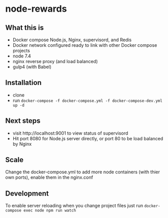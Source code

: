 # node-rewards

## What this is

- Docker compose Node.js, Nginx, supervisord, and Redis
- Docker network configured ready to link with other Docker compose projects
- node 7.4
- nginx reverse proxy (and load balanced)
- gulp4 (with Babel)

## Installation

- clone
- run `docker-compose -f docker-compose.yml -f docker-compose-dev.yml up -d`

## Next steps

- visit http://localhost:9001 to view status of supervisord
- Hit port 8080 for Node.js server directly, or port 80 to be load balanced by Nginx

## Scale

Change the docker-compose.yml to add more node containers (with thier own ports), enable them in the nginx.conf

## Development

To enable server reloading when you change project files just run `docker-compose exec node npm run watch`
